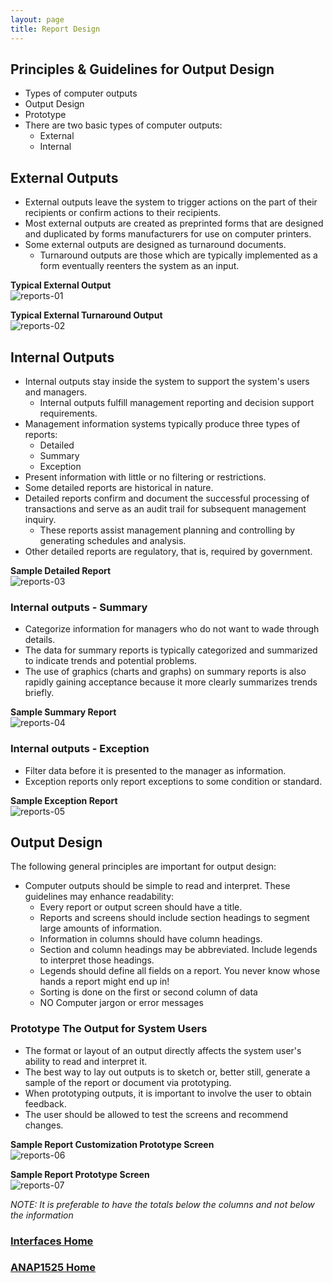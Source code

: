 ```yaml
---
layout: page
title: Report Design
---
```


## Principles & Guidelines for Output Design
* Types of computer outputs
* Output Design
* Prototype
* There are two basic types of computer outputs:
  * External
  * Internal

## External Outputs
* External outputs leave the system to trigger actions on the part of their recipients or confirm actions to their recipients.
* Most external outputs are created as preprinted forms that are designed and duplicated by forms manufacturers for use on computer printers. 
* Some external outputs are designed as turnaround documents.
  * Turnaround outputs are those which are typically implemented as a form eventually reenters the system as an input.

**Typical External Output**<br>
![reports-01](files/reports-01.jpg)

**Typical External Turnaround Output**<br>
![reports-02](files/reports-02.jpg)

## Internal Outputs
* Internal outputs stay inside the system to support the system's users and managers.
  * Internal outputs fulfill management reporting and decision support requirements. 
* Management information systems typically produce three types of reports: 
  * Detailed
  * Summary
  * Exception
* Present information with little or no filtering or restrictions. 
* Some detailed reports are historical in nature.
* Detailed reports confirm and document the successful processing of transactions and serve as an audit trail for subsequent management inquiry. 
  * These reports assist management planning and controlling by generating schedules and analysis. 
* Other detailed reports are regulatory, that is, required by government.

**Sample Detailed Report**<br>![reports-03](files/reports-03.jpg)

### Internal outputs - Summary
* Categorize information for managers who do not want to wade through details.
* The data for summary reports is typically categorized and summarized to indicate trends and potential problems. 
* The use of graphics (charts and graphs) on summary reports is also rapidly gaining acceptance because it more clearly summarizes trends briefly.

**Sample Summary Report**<br>![reports-04](files/reports-04.jpg)

### Internal outputs - Exception
* Filter data before it is presented to the manager as information.
* Exception reports only report exceptions to some condition or standard.

**Sample Exception Report**<br>![reports-05](files/reports-05.jpg)

## Output Design
The following general principles are important for output design:
* Computer outputs should be simple to read and interpret. These guidelines may enhance readability:
  * Every report or output screen should have a title.
  * Reports and screens should include section headings to segment large amounts of information.
  * Information in columns should have column headings.
  * Section and column headings may be abbreviated. Include legends to interpret those headings.
  * Legends should define all fields on a report. You never know whose hands a report might end up in! 
  * Sorting is done on the first or second column of data
  * NO Computer jargon or error messages

### Prototype The Output for System Users
* The format or layout of an output directly affects the system user's ability to read and interpret it. 
* The best way to lay out outputs is to sketch or, better still, generate a sample of the report or document via prototyping.
* When prototyping outputs, it is important to involve the user to obtain feedback. 
* The user should be allowed to test the screens and recommend changes. 

**Sample Report Customization Prototype Screen**<br>
![reports-06](files/reports-06.jpg)

**Sample Report Prototype Screen**<br>
![reports-07](files/reports-07.jpg)

*NOTE: It is preferable to have the totals below the columns and not below the information*

### [Interfaces Home](interfaces.md)
### [ANAP1525 Home](../)